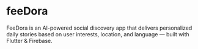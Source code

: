 # feeDora
FeeDora is an AI-powered social discovery app that delivers personalized daily stories based on user interests, location, and language — built with Flutter & Firebase.
